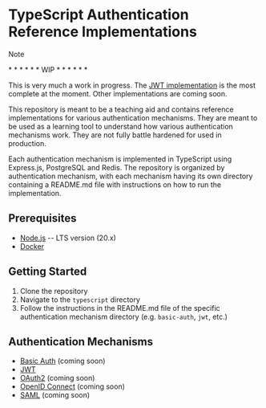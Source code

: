 # TypeScript Authentication Reference Implementations

> [!NOTE]
>
> \* \* \* \* \* \* WIP \* \* \* \* \* \*
>
> This is very much a work in progress. The [JWT implementation](./jwt/README.md) is the most complete at the moment. Other implementations are coming soon.

This repository is meant to be a teaching aid and contains reference implementations for various authentication mechanisms. They are meant to be used as a learning tool to understand how various authentication mechanisms work. They are not fully battle hardened for used in production.

Each authentication mechanism is implemented in TypeScript using Express.js, PostgreSQL and Redis. The repository is organized by authentication mechanism, with each mechanism having its own directory containing a README.md file with instructions on how to run the implementation.

## Prerequisites

- [Node.js](https://nodejs.org/en/download/) -- LTS version (20.x)
- [Docker](https://docs.docker.com/get-docker/)

## Getting Started

1. Clone the repository
2. Navigate to the `typescript` directory
3. Follow the instructions in the README.md file of the specific authentication mechanism directory (e.g. `basic-auth`, `jwt`, etc.)

## Authentication Mechanisms

- [Basic Auth](./basic-auth/README.md) (coming soon)
- [JWT](./jwt/README.md)
- [OAuth2](./oauth2/README.md) (coming soon)
- [OpenID Connect](./openid-connect/README.md) (coming soon)
- [SAML](./saml/README.md) (coming soon)
